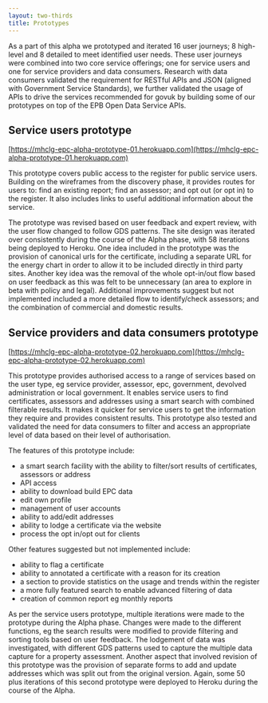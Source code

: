 ```yaml
---
layout: two-thirds
title: Prototypes
---
```



As a part of this alpha we prototyped and iterated 16 user journeys; 8 high-level and 8 detailed to meet identified user needs. These user journeys were combined into two core service offerings; one for service users and one for service providers and data consumers. Research with data consumers validated the requirement for RESTful APIs and JSON (aligned with Government Service Standards), we further validated the usage of APIs to drive the services recommended for govuk by building some of our prototypes on top of the EPB Open Data Service APIs.



## Service users prototype

[https://mhclg-epc-alpha-prototype-01.herokuapp.com](https://mhclg-epc-alpha-prototype-01.herokuapp.com)

This prototype covers public access to the register for public service users. Building on the wireframes from the discovery phase, it provides routes for users to: find an existing report; find an assessor; and opt out (or opt in) to the register. It also includes links to useful additional information about the service.

The prototype was revised based on user feedback and expert review, with the user flow changed to follow GDS patterns. The site design was iterated over consistently during the course of the Alpha phase, with 58 iterations being deployed to Heroku. One idea included in the prototype was the provision of canonical urls for the certificate, including a separate URL for the energy chart in order to allow it to be included directly in third party sites. Another key idea was the removal of the whole opt-in/out flow based on user feedback as this was felt to be unnecessary (an area to explore in beta with policy and legal). Additional improvements suggest but not implemented included a more detailed flow to identify/check assessors; and the combination of commercial and domestic results. 

## Service providers and data consumers prototype

[https://mhclg-epc-alpha-prototype-02.herokuapp.com](https://mhclg-epc-alpha-prototype-02.herokuapp.com)

This prototype provides authorised access to a range of services based on the user type, eg service provider, assessor, epc, government, devolved administration or local government. It enables service users to find certificates, assessors and addresses using a smart search with combined filterable results. It makes it quicker for service users to get the information they require and provides consistent results.  This prototype also tested and validated the need for data consumers to filter and access an appropriate level of data based on their level of authorisation.

The features of this prototype include:
* a smart search facility with the ability to filter/sort results of certificates, assessors or address
* API access
* ability to download build EPC data
* edit own profile
* management of user accounts
* ability to add/edit addresses
* ability to lodge a certificate via the website
* process the opt in/opt out for clients

Other features suggested but not implemented include:
* ability to flag a certificate
* ability to annotated a certificate with a reason for its creation
* a section to provide statistics on the usage and trends within the register
* a more fully featured search to enable advanced filtering of data
* creation of common report eg monthly reports 

As per the service users prototype, multiple iterations were made to the prototype during the Alpha phase. Changes were made to the different functions, eg the search results were modified to provide filtering and sorting tools based on user feedback. The lodgement of data was investigated, with different GDS patterns used to capture the multiple data capture for a property assessment. Another aspect that involved revision of this prototype was the provision of separate forms to add and update addresses which was split out from the original version. Again, some 50 plus iterations of this second prototype were deployed to Heroku during the course of the Alpha.


